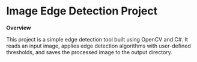 
# Image Edge Detection Project

**Overview**


This project is a simple edge detection tool built using OpenCV and C#. It reads an input image, applies edge detection algorithms with user-defined thresholds, and saves the processed image to the output directory.
